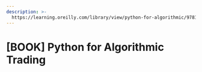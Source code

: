 ```yaml
---
description: >-
  https://learning.oreilly.com/library/view/python-for-algorithmic/9781492053347/
---
```


# \[BOOK] Python for Algorithmic Trading

